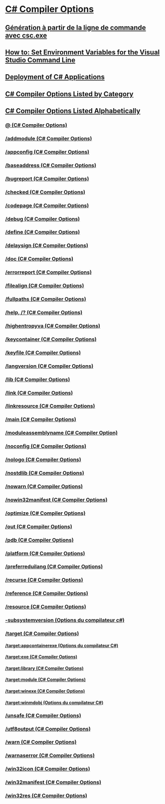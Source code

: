 # [C# Compiler Options](index.md)
## [Génération à partir de la ligne de commande avec csc.exe](command-line-building-with-csc-exe.md)
## [How to: Set Environment Variables for the Visual Studio Command Line](how-to-set-environment-variables-for-the-visual-studio-command-line.md)
## [Deployment of C# Applications](app-deployment.md)
## [C# Compiler Options Listed by Category](listed-by-category.md)
## [C# Compiler Options Listed Alphabetically](listed-alphabetically.md)
### [@ (C# Compiler Options)](response-file-compiler-option.md)
### [/addmodule (C# Compiler Options)](addmodule-compiler-option.md)
### [/appconfig (C# Compiler Options)](appconfig-compiler-option.md)
### [/baseaddress (C# Compiler Options)](baseaddress-compiler-option.md)
### [/bugreport (C# Compiler Options)](bugreport-compiler-option.md)
### [/checked (C# Compiler Options)](checked-compiler-option.md)
### [/codepage (C# Compiler Options)](codepage-compiler-option.md)
### [/debug (C# Compiler Options)](debug-compiler-option.md)
### [/define (C# Compiler Options)](define-compiler-option.md)
### [/delaysign (C# Compiler Options)](delaysign-compiler-option.md)
### [/doc (C# Compiler Options)](doc-compiler-option.md)
### [/errorreport (C# Compiler Options)](errorreport-compiler-option.md)
### [/filealign (C# Compiler Options)](filealign-compiler-option.md)
### [/fullpaths (C# Compiler Options)](fullpaths-compiler-option.md)
### [/help, /? (C# Compiler Options)](help-compiler-option.md)
### [/highentropyva (C# Compiler Options)](highentropyva-compiler-option.md)
### [/keycontainer (C# Compiler Options)](keycontainer-compiler-option.md)
### [/keyfile (C# Compiler Options)](keyfile-compiler-option.md)
### [/langversion (C# Compiler Options)](langversion-compiler-option.md)
### [/lib (C# Compiler Options)](lib-compiler-option.md)
### [/link (C# Compiler Options)](link-compiler-option.md)
### [/linkresource (C# Compiler Options)](linkresource-compiler-option.md)
### [/main (C# Compiler Options)](main-compiler-option.md)
### [/moduleassemblyname (C# Compiler Option)](moduleassemblyname-compiler-option.md)
### [/noconfig (C# Compiler Options)](noconfig-compiler-option.md)
### [/nologo (C# Compiler Options)](nologo-compiler-option.md)
### [/nostdlib (C# Compiler Options)](nostdlib-compiler-option.md)
### [/nowarn (C# Compiler Options)](nowarn-compiler-option.md)
### [/nowin32manifest (C# Compiler Options)](nowin32manifest-compiler-option.md)
### [/optimize (C# Compiler Options)](optimize-compiler-option.md)
### [/out (C# Compiler Options)](out-compiler-option.md)
### [/pdb (C# Compiler Options)](pdb-compiler-option.md)
### [/platform (C# Compiler Options)](platform-compiler-option.md)
### [/preferreduilang (C# Compiler Options)](preferreduilang-compiler-option.md)
### [/recurse (C# Compiler Options)](recurse-compiler-option.md)
### [/reference (C# Compiler Options)](reference-compiler-option.md)
### [/resource (C# Compiler Options)](resource-compiler-option.md)
### [-subsystemversion (Options du compilateur c#)](subsystemversion-compiler-option.md)
### [/target (C# Compiler Options)](target-compiler-option.md)
#### [/target:appcontainerexe (Options du compilateur C#)](target-appcontainerexe-compiler-option.md)
#### [/target:exe (C# Compiler Options)](target-exe-compiler-option.md)
#### [/target:library (C# Compiler Options)](target-library-compiler-option.md)
#### [/target:module (C# Compiler Options)](target-module-compiler-option.md)
#### [/target:winexe (C# Compiler Options)](target-winexe-compiler-option.md)
#### [/target:winmdobj (Options du compilateur C#)](target-winmdobj-compiler-option.md)
### [/unsafe (C# Compiler Options)](unsafe-compiler-option.md)
### [/utf8output (C# Compiler Options)](utf8output-compiler-option.md)
### [/warn (C# Compiler Options)](warn-compiler-option.md)
### [/warnaserror (C# Compiler Options)](warnaserror-compiler-option.md)
### [/win32icon (C# Compiler Options)](win32icon-compiler-option.md)
### [/win32manifest (C# Compiler Options)](win32manifest-compiler-option.md)
### [/win32res (C# Compiler Options)](win32res-compiler-option.md)
